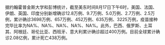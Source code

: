 据约翰霍普金斯大学和彭博统计，截至美东时间8月17日下午6时，美国、法国、伊朗、英国、印度分别新增确诊12.8万例、9.7万例、5.0万例、2.7万例、2.5万例，累计确诊3698万例、657万例、452万例、635万例、3225万例，疫苗接种完毕比率为NA%、NA%、NA%、NA%、NA%。此外，巴西、俄罗斯、土耳其、阿根廷、哥伦比亚、西班牙、意大利累计确诊超过400万例。目前全球累计确诊2.08亿例，累计死亡438万例。